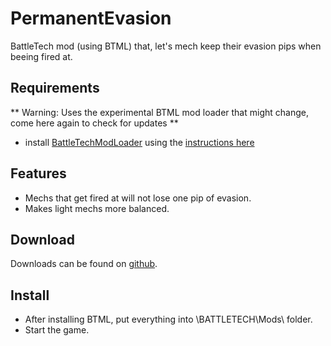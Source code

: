 # PermanentEvasion
BattleTech mod (using BTML) that, let's mech keep their evasion pips when beeing fired at.

## Requirements
** Warning: Uses the experimental BTML mod loader that might change, come here again to check for updates **

* install [BattleTechModLoader](https://github.com/Mpstark/BattleTechModLoader/releases) using the [instructions here](https://github.com/Mpstark/BattleTechModLoader)

## Features
- Mechs that get fired at will not lose one pip of evasion.
- Makes light mechs more balanced.

## Download
Downloads can be found on [github](https://github.com/Morphyum/MechMaintenanceByCost/releases).
    
## Install
- After installing BTML, put  everything into \BATTLETECH\Mods\ folder.
- Start the game.
